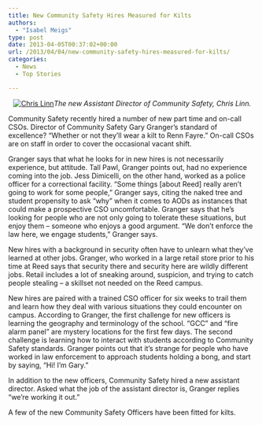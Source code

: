 ```yaml
---
title: New Community Safety Hires Measured for Kilts
authors: 
  - "Isabel Meigs"
type: post
date: 2013-04-05T00:37:02+00:00
url: /2013/04/04/new-community-safety-hires-measured-for-kilts/
categories:
  - News
  - Top Stories

---
```

<p style="text-align: center;">
  <a href="https://i1.wp.com/www.reedquest.org/wp-content/uploads/2013/04/Post-In-Note-Man_web.jpg"><img class="aligncenter size-full wp-image-2214" alt="Chris Linn" src="https://i1.wp.com/www.reedquest.org/wp-content/uploads/2013/04/Post-In-Note-Man_web.jpg?resize=770%2C513" data-recalc-dims="1" /></a><em>The new Assistant Director of Community Safety, Chris Linn.</em>
</p>

Community Safety recently hired a number of new part time and on-call CSOs. Director of Community Safety Gary Granger’s standard of excellence? “Whether or not they’ll wear a kilt to Renn Fayre.” On-call CSOs are on staff in order to cover the occasional vacant shift.

Granger says that what he looks for in new hires is not necessarily experience, but attitude. Tall Pawl, Granger points out, had no experience coming into the job. Jess Dimicelli, on the other hand, worked as a police officer for a correctional facility. “Some things [about Reed] really aren’t going to work for some people,” Granger says, citing the naked tree and student propensity to ask “why” when it comes to AODs as instances that could make a prospective CSO uncomfortable. Granger says that he’s looking for people who are not only going to tolerate these situations, but enjoy them – someone who enjoys a good argument. “We don’t enforce the law here, we engage students,” Granger says.

New hires with a background in security often have to unlearn what they’ve learned at other jobs. Granger, who worked in a large retail store prior to his time at Reed says that security there and security here are wildly different jobs. Retail includes a lot of sneaking around, suspicion, and trying to catch people stealing – a skillset not needed on the Reed campus.

New hires are paired with a trained CSO officer for six weeks to trail them and learn how they deal with various situations they could encounter on campus. According to Granger, the first challenge for new officers is learning the geography and terminology of the school. “GCC” and “fire alarm panel” are mystery locations for the first few days. The second challenge is learning how to interact with students according to Community Safety standards. Granger points out that it’s strange for people who have worked in law enforcement to approach students holding a bong, and start by saying, “Hi! I’m Gary.”

In addition to the new officers, Community Safety hired a new assistant director. Asked what the job of the assistant director is, Granger replies “we’re working it out.”

A few of the new Community Safety Officers have been fitted for kilts.
